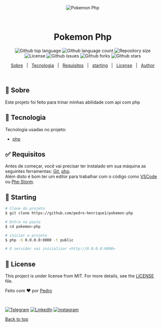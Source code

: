 <div align="center" id="top"> 
  <img src="./.github/app.gif" alt="Pokemon Php" />

  &#xa0;

  <!-- <a href="https://pokemonphp.netlify.app">Demo</a> -->
</div>

<h1 align="center">Pokemon Php</h1>

<p align="center">
  <img alt="Github top language" src="https://img.shields.io/github/languages/top/pedro-henrique1/pokemon-php?color=56BEB8">

  <img alt="Github language count" src="https://img.shields.io/github/languages/count/pedro-henrique1/pokemon-php?color=56BEB8">

  <img alt="Repository size" src="https://img.shields.io/github/repo-size/pedro-henrique1/pokemon-php?color=56BEB8">

  <img alt="License" src="https://img.shields.io/github/license/pedro-henrique1/pokemon-php?color=56BEB8">

  <img alt="Github issues" src="https://img.shields.io/github/issues/pedro-henrique1/pokemon-php?color=56BEB8" /> 

  <img alt="Github forks" src="https://img.shields.io/github/forks/pedro-henrique1/pokemon-php?color=56BEB8" /> 

  <img alt="Github stars" src="https://img.shields.io/github/stars/pedro-henrique1/pokemon-php?color=56BEB8" /> 
</p>

<!-- Status -->

<!-- <h4 align="center"> 
	🚧  Pokemon Php 🚀 Under construction...  🚧
</h4> 

<hr> -->

<p align="center">
  <a href="#dart-Sobre">Sobre</a> &#xa0; | &#xa0; 
  <a href="#rocket-Tecnologia">Tecnologia</a> &#xa0; | &#xa0;
  <a href="#white_check_mark-Requisitos">Requisitos</a> &#xa0; | &#xa0;
  <a href="#checkered_flag-starting">starting</a> &#xa0; | &#xa0;
  <a href="#memo-license">License</a> &#xa0; | &#xa0;
  <a href="https://github.com/pedro-henrique1" target="_blank">Author</a>
</p>

<br>

## :dart: Sobre ##
Este projeto foi feito para trinar minhas abilidade com api com php

## :rocket: Tecnologia ##

Tecnologia usadas no projeto:

- [php](https://php.net/)

## :white_check_mark: Requisitos ##

Antes de começar, você vai precisar ter instalado em sua máquina as seguintes ferramentas:
[Git](https://git-scm.com), [php](https://www.php.net/). <br>
Além disto é bom ter um editor para trabalhar com o código como [VSCode](https://code.visualstudio.com/) ou
[Php Storm](https://www.jetbrains.com/phpstorm/).


## :checkered_flag: Starting ##

```bash
# Clone do projeto
$ git clone https://github.com/pedro-henrique1/pokemon-php

# Entra na pasta
$ cd pokemon-php

# iniciar o projeto
$ php -S 0.0.0.0:8000 -t public 

# O servidor vai inicializar <http://0.0.0.0:8000>
```

## :memo: License ##

This project is under license from MIT. For more details, see the [LICENSE](LICENSE.md) file.


Feito com :heart: por <a href="https://github.com/pedro-henrique1" target="_blank">Pedro</a>

&#xa0;

[![Telegram](https://img.shields.io/badge/-TELEGRAM-2CA5E0?style=for-the-badge&logo=telegram&logoColor=white)](https://t.me/pedr0_henrique) [![LinkedIn](https://img.shields.io/badge/-LINKEDIN-0077B5?style=for-the-badge&logo=linkedin&logoColor=white)](https://www.linkedin.com/in/pedro-henrique-silva-rodrigues-0544ab199/) [![instagram](https://img.shields.io/badge/instagram-%23E4405F.svg?&style=for-the-badge&logo=instagram&logoColor=white)](https://www.instagram.com/pedro_henrique_dev/)

<a href="#top">Back to top</a>
